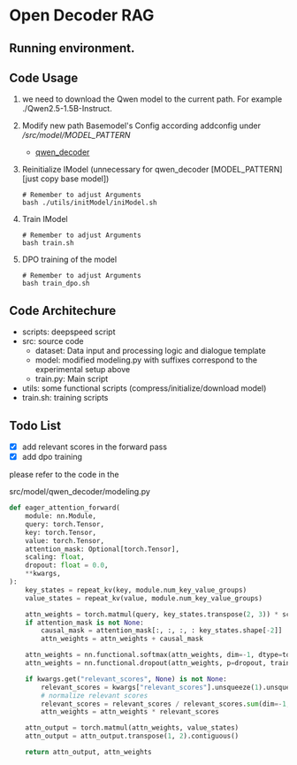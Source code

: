 # Open Decoder RAG


## Running environment. 


## Code Usage

1. we need to download the Qwen model to the current path. For example ./Qwen2.5-1.5B-Instruct. 
2. Modify new path Basemodel's Config according addconfig under */src/model/MODEL_PATTERN*
    - [qwen_decoder](/src/model/qwen_decoder/addconfig.json)
3. Reinitialize IModel (unnecessary for qwen_decoder [MODEL_PATTERN] [just copy base model])
    ```
    # Remember to adjust Arguments
    bash ./utils/initModel/iniModel.sh 
    ```

4. Train IModel

    ```
    # Remember to adjust Arguments
    bash train.sh 
    ```

5. DPO training of the model 

    ```
    # Remember to adjust Arguments
    bash train_dpo.sh 
    ```



## Code Architechure

- scripts: deepspeed script
- src: source code
    - dataset: Data input and processing logic and dialogue template
    - model: modified modeling.py with suffixes correspond to the experimental setup above
    - train.py: Main script
- utils: some functional scripts (compress/initialize/download model)
- train.sh: training scripts



## Todo List

- [x] add relevant scores in the forward pass
- [x] add dpo training

please refer to the code in the 

src/model/qwen_decoder/modeling.py


```python
def eager_attention_forward(
    module: nn.Module,
    query: torch.Tensor,
    key: torch.Tensor,
    value: torch.Tensor,
    attention_mask: Optional[torch.Tensor],
    scaling: float,
    dropout: float = 0.0,
    **kwargs,
):
    key_states = repeat_kv(key, module.num_key_value_groups)
    value_states = repeat_kv(value, module.num_key_value_groups)

    attn_weights = torch.matmul(query, key_states.transpose(2, 3)) * scaling
    if attention_mask is not None:
        causal_mask = attention_mask[:, :, :, : key_states.shape[-2]]
        attn_weights = attn_weights + causal_mask

    attn_weights = nn.functional.softmax(attn_weights, dim=-1, dtype=torch.float32).to(query.dtype)
    attn_weights = nn.functional.dropout(attn_weights, p=dropout, training=module.training)

    if kwargs.get("relevant_scores", None) is not None:
        relevant_scores = kwargs["relevant_scores"].unsqueeze(1).unsqueeze(1)
        # normalize relevant scores
        relevant_scores = relevant_scores / relevant_scores.sum(dim=-1, keepdim=True)
        attn_weights = attn_weights * relevant_scores

    attn_output = torch.matmul(attn_weights, value_states)
    attn_output = attn_output.transpose(1, 2).contiguous()

    return attn_output, attn_weights
```

